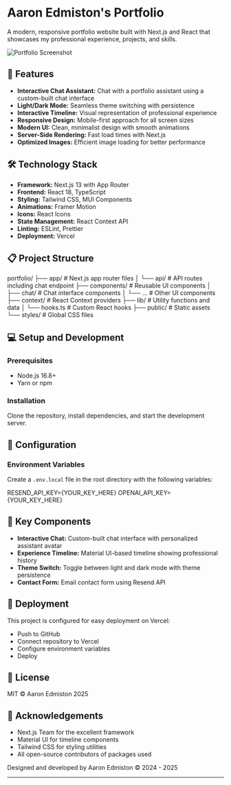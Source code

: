 # Aaron Edmiston's Portfolio

A modern, responsive portfolio website built with Next.js and React that showcases my professional experience, projects, and skills.

![Portfolio Screenshot](/PortfolioScreenshot.png)

## 🚀 Features

- **Interactive Chat Assistant:** Chat with a portfolio assistant using a custom-built chat interface
- **Light/Dark Mode:** Seamless theme switching with persistence
- **Interactive Timeline:** Visual representation of professional experience
- **Responsive Design:** Mobile-first approach for all screen sizes
- **Modern UI:** Clean, minimalist design with smooth animations
- **Server-Side Rendering:** Fast load times with Next.js
- **Optimized Images:** Efficient image loading for better performance

## 🛠️ Technology Stack

- **Framework:** Next.js 13 with App Router
- **Frontend:** React 18, TypeScript
- **Styling:** Tailwind CSS, MUI Components
- **Animations:** Framer Motion
- **Icons:** React Icons
- **State Management:** React Context API
- **Linting:** ESLint, Prettier
- **Deployment:** Vercel

## 📋 Project Structure

portfolio/
├── app/              # Next.js app router files
│   └── api/          # API routes including chat endpoint
├── components/       # Reusable UI components
│   ├── chat/         # Chat interface components
│   └── ...           # Other UI components
├── context/          # React Context providers
├── lib/              # Utility functions and data
│   └── hooks.ts      # Custom React hooks
├── public/           # Static assets
└── styles/           # Global CSS files

## 💻 Setup and Development

### Prerequisites

- Node.js 16.8+
- Yarn or npm

### Installation

Clone the repository, install dependencies, and start the development server.

## 🔧 Configuration

### Environment Variables

Create a `.env.local` file in the root directory with the following variables:

RESEND_API_KEY={YOUR_KEY_HERE}
OPENAI_API_KEY={YOUR_KEY_HERE}

## 📱 Key Components

- **Interactive Chat:** Custom-built chat interface with personalized assistant avatar
- **Experience Timeline:** Material UI-based timeline showing professional history
- **Theme Switch:** Toggle between light and dark mode with theme persistence
- **Contact Form:** Email contact form using Resend API

## 🚀 Deployment

This project is configured for easy deployment on Vercel:

- Push to GitHub
- Connect repository to Vercel
- Configure environment variables
- Deploy

## 📝 License

MIT © Aaron Edmiston 2025

## 🙏 Acknowledgements

- Next.js Team for the excellent framework
- Material UI for timeline components
- Tailwind CSS for styling utilities
- All open-source contributors of packages used

Designed and developed by Aaron Edmiston © 2024 - 2025

---
